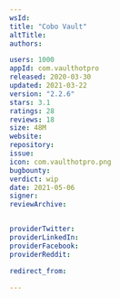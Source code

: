 ```yaml
---
wsId: 
title: "Cobo Vault"
altTitle: 
authors:

users: 1000
appId: com.vaulthotpro
released: 2020-03-30
updated: 2021-03-22
version: "2.2.6"
stars: 3.1
ratings: 28
reviews: 18
size: 48M
website: 
repository: 
issue: 
icon: com.vaulthotpro.png
bugbounty: 
verdict: wip
date: 2021-05-06
signer: 
reviewArchive:


providerTwitter: 
providerLinkedIn: 
providerFacebook: 
providerReddit: 

redirect_from:

---
```



